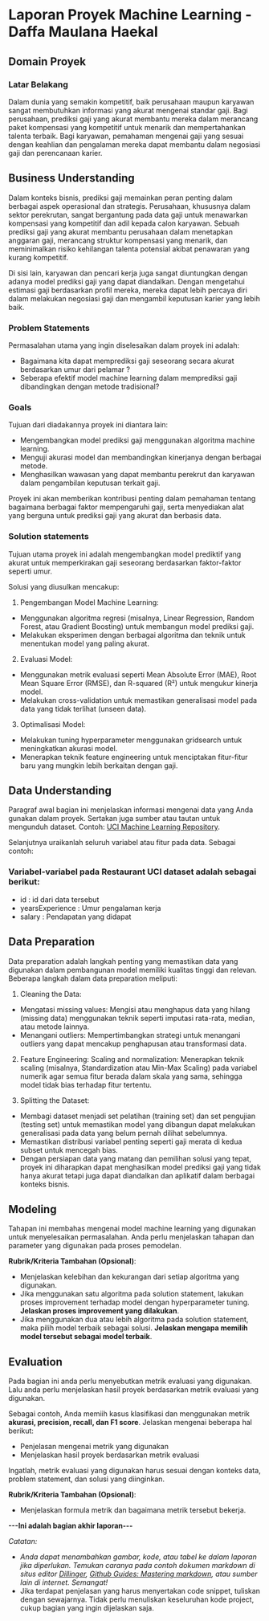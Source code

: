 # Laporan Proyek Machine Learning - Daffa Maulana Haekal

## Domain Proyek

### Latar Belakang

Dalam dunia yang semakin kompetitif, baik perusahaan maupun karyawan sangat membutuhkan informasi yang akurat mengenai standar gaji. Bagi perusahaan, prediksi gaji yang akurat membantu mereka dalam merancang paket kompensasi yang kompetitif untuk menarik dan mempertahankan talenta terbaik. Bagi karyawan, pemahaman mengenai gaji yang sesuai dengan keahlian dan pengalaman mereka dapat membantu dalam negosiasi gaji dan perencanaan karier.

## Business Understanding

Dalam konteks bisnis, prediksi gaji memainkan peran penting dalam berbagai aspek operasional dan strategis. Perusahaan, khususnya dalam sektor perekrutan, sangat bergantung pada data gaji untuk menawarkan kompensasi yang kompetitif dan adil kepada calon karyawan. Sebuah prediksi gaji yang akurat membantu perusahaan dalam menetapkan anggaran gaji, merancang struktur kompensasi yang menarik, dan meminimalkan risiko kehilangan talenta potensial akibat penawaran yang kurang kompetitif.

Di sisi lain, karyawan dan pencari kerja juga sangat diuntungkan dengan adanya model prediksi gaji yang dapat diandalkan. Dengan mengetahui estimasi gaji berdasarkan profil mereka, mereka dapat lebih percaya diri dalam melakukan negosiasi gaji dan mengambil keputusan karier yang lebih baik.

### Problem Statements

Permasalahan utama yang ingin diselesaikan dalam proyek ini adalah:

- Bagaimana kita dapat memprediksi gaji seseorang secara akurat berdasarkan umur dari pelamar ?
- Seberapa efektif model machine learning dalam memprediksi gaji dibandingkan dengan metode tradisional?

### Goals

Tujuan dari diadakannya proyek ini diantara lain:
- Mengembangkan model prediksi gaji menggunakan algoritma machine learning.
- Menguji akurasi model dan membandingkan kinerjanya dengan berbagai metode.
- Menghasilkan wawasan yang dapat membantu perekrut dan karyawan dalam pengambilan keputusan terkait gaji.

Proyek ini akan memberikan kontribusi penting dalam pemahaman tentang bagaimana berbagai faktor mempengaruhi gaji, serta menyediakan alat yang berguna untuk prediksi gaji yang akurat dan berbasis data.

### Solution statements
Tujuan utama proyek ini adalah mengembangkan model prediktif yang akurat untuk memperkirakan gaji seseorang berdasarkan faktor-faktor seperti umur.

Solusi yang diusulkan mencakup:

1. Pengembangan Model Machine Learning:
- Menggunakan algoritma regresi (misalnya, Linear Regression, Random Forest, atau Gradient Boosting) untuk membangun model prediksi gaji.
- Melakukan eksperimen dengan berbagai algoritma dan teknik untuk menentukan model yang paling akurat.
  
2. Evaluasi Model:
- Menggunakan metrik evaluasi seperti Mean Absolute Error (MAE), Root Mean Square Error (RMSE), dan R-squared (R²) untuk mengukur kinerja model.
- Melakukan cross-validation untuk memastikan generalisasi model pada data yang tidak terlihat (unseen data).
  
3. Optimalisasi Model:

- Melakukan tuning hyperparameter menggunakan gridsearch untuk meningkatkan akurasi model.
- Menerapkan teknik feature engineering untuk menciptakan fitur-fitur baru yang mungkin lebih berkaitan dengan gaji.

## Data Understanding
Paragraf awal bagian ini menjelaskan informasi mengenai data yang Anda gunakan dalam proyek. Sertakan juga sumber atau tautan untuk mengunduh dataset. Contoh: [UCI Machine Learning Repository](https://archive.ics.uci.edu/ml/datasets/Restaurant+%26+consumer+data).

Selanjutnya uraikanlah seluruh variabel atau fitur pada data. Sebagai contoh:  

### Variabel-variabel pada Restaurant UCI dataset adalah sebagai berikut:
- id : id dari data tersebut
- yearsExperience : Umur pengalaman kerja
- salary : Pendapatan yang didapat


## Data Preparation
Data preparation adalah langkah penting yang memastikan data yang digunakan dalam pembangunan model memiliki kualitas tinggi dan relevan. Beberapa langkah dalam data preparation meliputi:

1. Cleaning the Data:

- Mengatasi missing values: Mengisi atau menghapus data yang hilang (missing data) menggunakan teknik seperti imputasi rata-rata, median, atau metode lainnya.
- Menangani outliers: Mempertimbangkan strategi untuk menangani outliers yang dapat mencakup penghapusan atau transformasi data.

2. Feature Engineering:
Scaling and normalization: Menerapkan teknik scaling (misalnya, Standardization atau Min-Max Scaling) pada variabel numerik agar semua fitur berada dalam skala yang sama, sehingga model tidak bias terhadap fitur tertentu.

3. Splitting the Dataset:
- Membagi dataset menjadi set pelatihan (training set) dan set pengujian (testing set) untuk memastikan model yang dibangun dapat melakukan generalisasi pada data yang belum pernah dilihat sebelumnya.
- Memastikan distribusi variabel penting seperti gaji merata di kedua subset untuk mencegah bias.
- Dengan persiapan data yang matang dan pemilihan solusi yang tepat, proyek ini diharapkan dapat menghasilkan model prediksi gaji yang tidak hanya akurat tetapi juga dapat diandalkan dan aplikatif dalam berbagai konteks bisnis.

## Modeling
Tahapan ini membahas mengenai model machine learning yang digunakan untuk menyelesaikan permasalahan. Anda perlu menjelaskan tahapan dan parameter yang digunakan pada proses pemodelan.

**Rubrik/Kriteria Tambahan (Opsional)**: 
- Menjelaskan kelebihan dan kekurangan dari setiap algoritma yang digunakan.
- Jika menggunakan satu algoritma pada solution statement, lakukan proses improvement terhadap model dengan hyperparameter tuning. **Jelaskan proses improvement yang dilakukan**.
- Jika menggunakan dua atau lebih algoritma pada solution statement, maka pilih model terbaik sebagai solusi. **Jelaskan mengapa memilih model tersebut sebagai model terbaik**.

## Evaluation
Pada bagian ini anda perlu menyebutkan metrik evaluasi yang digunakan. Lalu anda perlu menjelaskan hasil proyek berdasarkan metrik evaluasi yang digunakan.

Sebagai contoh, Anda memiih kasus klasifikasi dan menggunakan metrik **akurasi, precision, recall, dan F1 score**. Jelaskan mengenai beberapa hal berikut:
- Penjelasan mengenai metrik yang digunakan
- Menjelaskan hasil proyek berdasarkan metrik evaluasi

Ingatlah, metrik evaluasi yang digunakan harus sesuai dengan konteks data, problem statement, dan solusi yang diinginkan.

**Rubrik/Kriteria Tambahan (Opsional)**: 
- Menjelaskan formula metrik dan bagaimana metrik tersebut bekerja.

**---Ini adalah bagian akhir laporan---**

_Catatan:_
- _Anda dapat menambahkan gambar, kode, atau tabel ke dalam laporan jika diperlukan. Temukan caranya pada contoh dokumen markdown di situs editor [Dillinger](https://dillinger.io/), [Github Guides: Mastering markdown](https://guides.github.com/features/mastering-markdown/), atau sumber lain di internet. Semangat!_
- Jika terdapat penjelasan yang harus menyertakan code snippet, tuliskan dengan sewajarnya. Tidak perlu menuliskan keseluruhan kode project, cukup bagian yang ingin dijelaskan saja.
